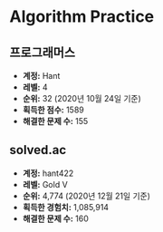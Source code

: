 # Algorithm Practice

## 프로그래머스

- **계정:** Hant
- **레벨:** 4
- **순위:** 32 (2020년 10월 24일 기준)
- **획득한 점수:** 1589
- **해결한 문제 수:** 155

## solved.ac

- **계정:** hant422
- **레벨:** Gold V
- **순위:** 4,774 (2020년 12월 21일 기준)
- **획득한 경험치:** 1,085,914
- **해결한 문제 수:** 160
